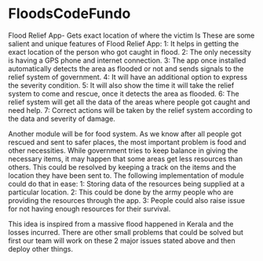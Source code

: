 # FloodsCodeFundo
Flood Relief App- Gets exact location of where the victim Is
These are some salient and unique features of Flood Relief App:
1: It helps in getting the exact location of the person who got caught in flood.
2: The only necessity is having a GPS phone and internet connection.
3: The app once installed automatically detects the area as flooded or not and sends signals to the relief system of government.
4: It will have an additional option to express the severity condition.
5: It will also show the time it will take the relief system to come and rescue, once it detects the area as flooded.
6: The relief system will get all the data of the areas where people got caught and need help.
7: Correct actions will be taken by the relief system according to the data and severity of damage.

Another module will be for food system.
As we know after all people got rescued and sent to safer places, the most important problem is food and other necessities. 
While government tries to keep balance in giving the necessary items, it may happen that some areas get less resources than others.
This could be resolved by keeping a track on the items and the location they have been sent to.
The following implementation of module could do that in ease:
1: Storing data of the resources being supplied at a particular location.
2: This could be done by the army people who are providing the resources through the app.
3: People could also raise issue for not having enough resources for their survival.

This idea is inspired from a massive flood happened in Kerala and the losses incurred. There are other small problems that could be solved but first our team will work on these 2 major issues stated above and then deploy other things.
